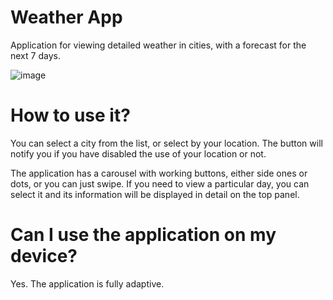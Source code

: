 # Weather App

Application for viewing detailed weather in cities, with a forecast for the next 7 days.

![image](https://github.com/SakytoDev/weather-app/assets/21197535/a1698029-7686-40b7-a68c-43fb18d4d5f7)

# How to use it?

You can select a city from the list, or select by your location. The button will notify you if you have disabled the use of your location or not.

The application has a carousel with working buttons, either side ones or dots, or you can just swipe. If you need to view a particular day, you can select it and its information will be displayed in detail on the top panel.

# Can I use the application on my device?

Yes. The application is fully adaptive.
